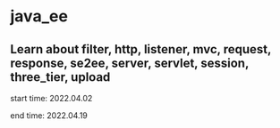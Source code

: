 # java_ee
## Learn about   filter, http, listener, mvc, request, response, se2ee, server, servlet, session, three_tier, upload 
start time: 2022.04.02

end time: 2022.04.19